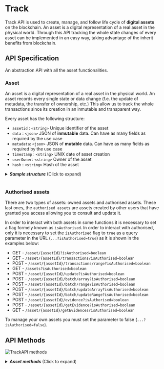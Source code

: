# Track

Track API is used to create, manage, and follow life cycle of **digital assets** on the blockchain. An asset is a digital representation of a real asset in the physical world. Through this API tracking the whole state changes of every asset can be implemented in an easy way, taking advantage of the inherit benefits from blockchain.

## API Specification

An abstraction API with all the asset functionalities.

### Asset

An asset is a digital representation of a real asset in the physical world. An asset records every single state or data change (f.e. the update of metadata, the transfer of ownership, etc.) This allow us to track the whole transactions since its creation in an inmutable and transparent way.

Every asset has the following structure:

- `assetid` : `<string>` Unique identifier of the asset
- `data` : `<json>` JSON of **inmutable** data. Can have as many fields as required by the use case
- `metadata`: `<json>` JSON of **mutable** data. Can have as many fields as required by the use case
- `timestamp` : `<string>` UNIX date of asset creation
- `userOwner`: `<string>` Owner of the asset
- `hash` : `<string>` Hash of the asset

<details>
  <summary><em><strong>Sample structure</strong></em> (Click to expand)</summary>

```js
{
    "assetid": "exampleAsset",
    "data": {
      "id":"A2839RP",
      "version":"1"
    },
    "metadata": {
      "color": "red"
      "position": { "x": "53", "y": "22"}
    },
    "timestamp": 1558009289,
    "userOwner": "test:telefonicaMSP",
    "hash": "oCZygxQBp5HBVm+SSUCCrgJfV3+CeghOzV9m+UxDsY8=",
}

```

</details> 
<br>

### Authorised assets

There are two types of assets: owned assets and authorised assets. These last ones, the `authorised assets` are assets created by other users that have granted you access allowing you to consult and update it.

In order to interact with both assets in some functions it is necessary to set a flag formely known as `isAuthorised`. In order to interact with authorised, only it is necessary to set the `isAuthorised` flag to `true` as a query parameter in the URL (`...?isAuthorised=true`) as it is shown in the examples below:

- GET - `/asset/{assetId}?isAuthorised=boolean`
- GET - `/asset/{assetId}/transactions?isAuthorised=boolean`
- POST - `/asset/{assetId}/transactions/range?isAuthorised=boolean`
- GET - `/assets?isAuthorised=boolean`
- POST - `/asset/{assetId}/update?isAuthorised=boolean`
- POST - `​/asset​/{assetId}​/batch​/array?isAuthorised=boolean`
- POST - `​/asset​/{assetId}​/batch​/range?isAuthorised=boolean`
- POST - `​/asset​/{assetId}​/batch​/updateArray?isAuthorised=boolean`
- POST - `​/asset​/{assetId}​/batch​/updateRange?isAuthorised=boolean`
- POST - `/asset/{assetId}/evidence?isAuthorised=boolean`
- POST - `/asset/{assetId}/getEvidence?isAuthorised=boolean`
- GET - `/asset/{assetId}/getEvidences?isAuthorised=boolean`

To manage your own assets you must set the parameter to false (`...?isAuthorised=false`).

## API Methods

![TrackAPI methods](./images/track_swagger.png)

<details>
  <summary><em><strong> Asset methods</strong></em> (Click to expand)</summary>

---

#### POST - `/asset/create`

Ceate a digital asset.

<u>_Input_</u>

- `assetid` : `<string>` Unique identifier of the asset.
- `data` : `<json>` JSON of **inmutable** data. It can have as many field as required.
- `metadata`: `<json>` JSON of **mutable** data. It can have as many field as required.
- `metadata`: `<bool>` Boolean value to set if it is a batch asset or not.

<details>
  <summary><em><strong>Sample structure</strong></em> (Click to expand)</summary>

```js
{
    "assetid": "",
    "data": {
      "id":"A2839RP",
      "version":"1"
    },
    "metadata" : {
      "color": "red",
      "position": { "x": 23.34, "y": -24.22}
    }
}
```

</details> 
<br>

<u>_Output_</u>

- `asset` : `<json>`

<details>
  <summary><em><strong>Sample structure</strong></em> (Click to expand)</summary>

```js
{
    "assetid": "exampleAsset",
    "data": {
      "id":"A2839RP",
      "version":"1"
    },
    "metadata": {
      "color": "red"
      "position": { "x": "53", "y": "22"}
    },
    "timestamp": 1558009289,
    "userOwner": "test:telefonicaMSP",
    "hash": "oCZygxQBp5HBVm+SSUCCrgJfV3+CeghOzV9m+UxDsY8=",
}
```

</details>

---

#### GET - `/asset/{assetId}?isAuthorised=boolean`

Get the asset identified by assetId.

<u>_Input_</u>

- `assetid` : `<string>` Unique identifier of the asset.
- `isAuthorised`: `<boolean>` Flag to get own or authorised assets.

(\*) Please navigate to the following [section](#authorised-assets) for isAuthorised query param details.

<u>_Output_</u>

- `asset` : `<json>`

<details>
  <summary><em><strong>Sample structure</strong></em> (Click to expand)</summary>

```js
{
    "assetid": "exampleAsset",
    "data": {
      "id":"A2839RP",
      "version":"1"
    },
    "metadata": {
      "color": "red"
      "position": { "x": "53", "y": "22"}
    },
    "timestamp": 1558009289,
    "userOwner": "test:telefonicaMSP",
    "hash": "oCZygxQBp5HBVm+SSUCCrgJfV3+CeghOzV9m+UxDsY8=",
}
```

</details>

---

#### POST `/asset/{assetId}/update?isAuthorised=boolean`

Updates the **mutable** ("metadata") of an asset.

<u>_Input_</u>

- `assetid` : `<string>` Unique identifier of the asset.
- `isAuthorised`: `<boolean>` Flag to update own (false) or authorised (true) assets.
- `metadata`: `<json>` JSON of **mutable** data. It can have as many field as required.

(\*) Please navigate to the following [section](#authorised-assets) for isAuthorised query param details.

<details>
  <summary><em><strong>Sample structure</strong></em> (Click to expand)</summary>

```js
{
  "metadata": {
    "color": "blue",
    "position": { "x": 98.35, "y": -12.32}
  }
}
```

</details> 
<br>

<u>_Output_</u>

- `asset` : `<json>`

<details>
  <summary><em><strong>Sample structure</strong></em> (Click to expand)</summary>

```js
{
    "output": {
        "assetId": "test1",
        "data": {
            "color": "yellow",
            "size": "big"
        },
        "metadata": {
            "color": "blue",
            "position": {
                "x": 98.35,
                "y": -12.32
            }
        },
        "timestamp": 1647953653,
        "userOwner": "did:vtn:trustid:ed770703f65656e5b689a047d1cee645b7ad119610a1d31a63f5be0e45c6e0d9",
        "hash": "F5SzRyp4ELhbtcDEsPm8a+2XjyI5w4uoLkAb5yO9C0E="
    }
}
```

</details>

---

#### GET - `/asset/{assetId}/transactions?isAuthorised=boolean`

Get all transactions for the whole lifecycle of the asset.

<u>_Input_</u>

- `assetid` : `<string>` Unique identifier of the asset.
- `isAuthorised`: `<boolean>` Flag to get own or authorised assets.

(\*) Please navigate to the following [section](#authorised-assets) for isAuthorised query param details.

<u>_Output_</u>

- `asset` : `<json>` A list of all transactions.

<details>
  <summary><em><strong>Sample structure</strong></em> (Click to expand)</summary>

```js
{
    "output": {
        "assetId": "test1",
        "data": {
            "color": "yellow",
            "size": "big"
        },
        "transactions": [
            {
                "metadata": {
                    "color": "red",
                    "size": "medium"
                },
                "timestamp": 1647953221,
                "userOwner": "did:vtn:trustid:ed770703f65656e5b689a047d1cee645b7ad119610a1d31a63f5be0e45c6e0d9",
                "hash": "a20Reot68bbYEap+RfN4EmtEbrKoE0UO9rgn205jln0="
            },
            {
                "metadata": {
                    "color": "blue",
                    "size": "big"
                },
                "timestamp": 1647951890,
                "userOwner": "did:vtn:trustid:ed770703f65656e5b689a047d1cee645b7ad119610a1d31a63f5be0e45c6e0d9",
                "hash": "RB/vC1wSwS2hhbttvmtMehWROqmcwlPL9+tkdODLVGI="
            }
        ]
    }
}

```

</details>

---

#### POST - `/asset/{assetId}/transactions/range?isAuthorised=boolean`

Get all transactions within a range for the whole lifecycle of the asset.

<u>_Input_</u>

- `assetid` : `<string>` Unique identifier of the asset.
- `isAuthorised`: `<boolean>` Flag to get own or authorised assets.
- `init` : `<string>` Transactions low limit.
- `end` : `<string>` Transactions upper limit.

(\*) Please navigate to the following [section](#authorised-assets) for isAuthorised query param details.

<details>
  <summary><em><strong>Sample structure</strong></em> (Click to expand)</summary>

```js
{
  "init": "0",
  "end": "1575975331"
}
```

</details>
<br>

<u>_Output_</u>

- `asset` : `<json>` A list of all transactions.

<details>
  <summary><em><strong>Sample structure</strong></em> (Click to expand)</summary>

```js
{
    "output": {
        "assetId": "test1",
        "data": {
            "color": "yellow",
            "size": "big"
        },
        "transactions": [
            {
                "metadata": {
                    "color": "red",
                    "size": "medium"
                },
                "timestamp": 1647953221,
                "userOwner": "did:vtn:trustid:ed770703f65656e5b689a047d1cee645b7ad119610a1d31a63f5be0e45c6e0d9",
                "hash": "a20Reot68bbYEap+RfN4EmtEbrKoE0UO9rgn205jln0="
            },
            {
                "metadata": {
                    "color": "blue",
                    "size": "big"
                },
                "timestamp": 1647951890,
                "userOwner": "did:vtn:trustid:ed770703f65656e5b689a047d1cee645b7ad119610a1d31a63f5be0e45c6e0d9",
                "hash": "RB/vC1wSwS2hhbttvmtMehWROqmcwlPL9+tkdODLVGI="
            }
        ]
    }
}

```

</details>

---

#### POST - `/asset/{assetId}/transfer`

Transfer the ownership of the asset. The user has to be the owner of the asset.

<u>_Input_</u>

- `assetid` : `<string>` Unique identifier of the asset.
- `destinationId` : `<string>` The destination owner.

<details>
  <summary><em><strong>Sample structure</strong></em> (Click to expand)</summary>

```js
{
  "destinationId": "bteam",
}
```

</details> 
<br>

<u>_Output_</u>

- `asset` : `<json>`

<details>
  <summary><em><strong>Sample structure</strong></em> (Click to expand)</summary>

```js
{
    "assetid": "exampleAsset",
    "data": {
      "id":"A2839RP",
      "version":"1"
    },
    "metadata": {
      "color": "red"
      "position": { "x": "53", "y": "22"}
    },
    "timestamp": 1558009289,
    "userOwner": "bteam",
    "hash": "oCZygxQBp5HBVm+SSUCCrgJfV3+CeghOzV9m+UxDsY8=",
}
```

</details>

---

#### POST - `/asset/{assetId}/rules`

Add rules to monitor asset parameters.

<u>_Input_</u>

- `assetId` : `<string>` Unique identifier of the asset.
- `rules`: `<json>` JSON of rules. It can have at least two fields: value & range, to specify a constant value or range of values that has to accomplish a parameter. Every rule (value, range) can contain as many conditions for different parameters as necessary. However it's noted that a use of quite many conditions affects the performance of the asset udpates.

<details>
  <summary><em><strong>Sample structure</strong></em> (Click to expand)</summary>

```js
{
  "rules": {
    "value": [
      {
        "param": "a",
        "value": "b"
      },
      {
        "param": "aa",
        "value": "bb"
      }
    ],
    "range": [
      {
        "param": "b",
        "min": 0,
        "max": 100
      }
    ]
  }
}
```

</details> 
<br>

<u>_Output_</u>

- `rules` : `<json>`

<details>
  <summary><em><strong>Sample structure</strong></em> (Click to expand)</summary>

```js
{
{
  "rules": {
    "value": [
      {
        "param": "a",
        "value": "b"
      },
      {
        "param": "aa",
        "value": "bb"
      }
    ],
    "range": [
      {
        "param": "b",
        "min": 0,
        "max": 100
      }
    ]
  }
}
```

</details>

---

#### POST - `/asset/{assetId}/authorise`

Authorise user access for an asset. Only the asset owner can do this.

<u>_Input_</u>

- `assetId` : `<string>` Unique identifier of the asset.
- `userId` : `<string>` The authorised user.

<details>
  <summary><em><strong>Sample structure</strong></em> (Click to expand)</summary>

```js
{
  "userId": "did:bteam"
}
```

</details> 
<br>

<u>_Output_</u>

- `asset` : `<json>`

<details>
  <summary><em><strong>Sample structure</strong></em> (Click to expand)</summary>

```js
{
  "output": {
    "message": "Successfully authorised user did:bteam for asset XXXXX",
  }
}
```

</details>

---

#### POST - `/asset/{assetId}/unauthorise`

Unauthorise user access for an asset. Only the asset owner can do this.

<u>_Input_</u>

- `assetId` : `<string>` Unique identifier of the asset.
- `userId` : `<string>` The unauthorised user.

<details>
  <summary><em><strong>Sample structure</strong></em> (Click to expand)</summary>

```js
{
  "userId": "did:bteam"
}
```

</details>  
<br>

<u>_Output_</u>

- `asset` : `<json>`

<details>
  <summary><em><strong>Sample structure</strong></em> (Click to expand)</summary>

```js
{
  "output": {
    "message": "Successfully unauthorised user did:bteam for asset XXXXX",
  }
}
```

</details>

---

#### GET - `/assets?isAuthorised=boolean`

Get all assets for user

<u>_Input_</u>

- `isAuthorised` : `<bool>` Flag to get own or authorised assets.

(\*) Please navigate to the following [section](#authorised-assets) for isAuthorised query param details.

<u>_Output_</u>

- `assetList` : `<json>`

<details>
  <summary><em><strong>Sample structure</strong></em> (Click to expand)</summary>

```js
{
  "output": [
    "exampleAsset1",
    "exampleAsset2",
    "exampleAsset3"
  ]
}
```

</details>

---

#### POST - `/assets/create`

Creates assets from file

<u>_Input_</u>

- `fileInput` : `<string>` File from which the asset will be generated.

<u>_Output_</u>

- `output` : `<json>`

<details>
  <summary><em><strong>Sample structure</strong></em> (Click to expand)</summary>

```js
{
  "output": [
    {
      "message": "The asset with assetId x has been created successfully"
    }
  ]
}
```

</details>

---

#### POST - `/assets/update`

Updates assets from file

<u>_Input_</u>

- `fileInput` : `<string>` File from which the asset will be updated.

<u>_Output_</u>

- `output` : `<string>`

<details>
  <summary><em><strong>Sample structure</strong></em> (Click to expand)</summary>

```js
{
  "output": [
    {
      "message": "The asset with assetId x has been updated successfully"
    }
  ]
}
```

</details>

---

#### POST - `​/asset​/{assetId}​/batch​/array?isAuthorised=boolean`

Creates batch info for an specific asset. This is a list with the IDs of the assets that will belong to the batch.

<u>_Input_</u>

- `assetid` : `<string>` Unique identifier of the asset.
- `isAuthorised`: `<boolean>` Flag to get own or authorised assets.
- `batchInfo`: `<json>` Array that will represent the list of the IDs of the assets that will belong to the batch.

<u>_Output_</u>

- `output` : `<string>`

<details>
  <summary><em><strong>Sample structure</strong></em> (Click to expand)</summary>

```js
{
  "output": "Batch stored successfully"
}
```

</details>

---

#### POST - `​/asset​/{assetId}​/batch​/range?isAuthorised=boolean`

Creates batch info for an specific asset. This is a range of the IDs of the assets that will belong to the batch.

<u>_Input_</u>

- `assetid` : `<string>` Unique identifier of the asset.
- `isAuthorised`: `<boolean>` Flag to get own or authorised assets.
- `init` : `<string>` Range of the IDs of the assets that will belong to the batch.
- `end` : `<string>` Range of the IDs of the assets that will belong to the batch.

<u>_Output_</u>

- `output` : `<string>`

<details>
  <summary><em><strong>Sample structure</strong></em> (Click to expand)</summary>

```js
{
  "output": "Batch stored successfully"
}
```

</details>

---

#### POST - `​/asset​/{assetId}​/batch​/updateArray?isAuthorised=boolean`

Update batch info for an specific asset. This is a list with the IDs of the assets that will be added to the batch.

<u>_Input_</u>

- `assetid` : `<string>` Unique identifier of the asset.
- `isAuthorised`: `<boolean>` Flag to get own or authorised assets.
- `batchArray`: `<json>` Array that will represent the list of the IDs of the assets that will be added to the batch.

<u>_Output_</u>

- `output` : `<string>`

<details>
  <summary><em><strong>Sample structure</strong></em> (Click to expand)</summary>

```js
{
  "output": "Batch stored successfully"
}
```

</details>

---

#### POST - `​/asset​/{assetId}​/batch​/updateRange?isAuthorised=boolean`

Update batch info for an specific asset. This is a range of the IDs of the assets that will belong to the batch.

<u>_Input_</u>

- `assetid` : `<string>` Unique identifier of the asset.
- `isAuthorised`: `<boolean>` Flag to get own or authorised assets.
- `init` : `<string>` Range of the IDs of the assets that will belong to the batch.
- `end` : `<string>` Range of the IDs of the assets that will belong to the batch.

<u>_Output_</u>

- `output` : `<string>`

<details>
  <summary><em><strong>Sample structure</strong></em> (Click to expand)</summary>

```js
{
  "output": "Batch stored successfully"
}
```

</details>

---

#### POST - `/asset/{assetId}/admin/create`

Creates an admin user that is going to be able to authorise other users. Only the asset owner can do this. There can be more than one admin user and the admin can be admin from different assets of different owners.

<u>_Input_</u>

- `assetId` : `<string>` Unique identifier of the asset.
- `userId` : `<string>` The user that is going to manage the asset access.

<details>
  <summary><em><strong>Sample structure</strong></em> (Click to expand)</summary>

```js
{
  "userId": "did:bteam"
}
```

</details>  
<br>

<u>_Output_</u>

- `output` : `<string>`

<details>
  <summary><em><strong>Sample structure</strong></em> (Click to expand)</summary>

```js
{
  "output": "Authorisation has been sucessfully done for asset: example1 and user: did:vtn:trustid:bob"
}
```

</details>

---

#### POST - `/asset/{assetId}/admin/delete`

Delete an admin user that is not going to be able to authorise other users. Only the asset owner can do this.

<u>_Input_</u>

- `assetId` : `<string>` Unique identifier of the asset.
- `userId` : `<string>` The user that is going to manage the asset access.

<details>
  <summary><em><strong>Sample structure</strong></em> (Click to expand)</summary>

```js
{
  "userId": "did:bteam"
}
```

</details>  
<br>

<u>_Output_</u>

- `output` : `<string>`

<details>
  <summary><em><strong>Sample structure</strong></em> (Click to expand)</summary>

```js
{
  "output": "Authorisation has been sucessfully done for asset: example1 and user: did:vtn:trustid:bob"
}
```

</details>

---

#### POST - `/asset/{assetId}/admin/authorise`

Authorise user access for an asset. Only the asset admin can do this.

<u>_Input_</u>

- `assetId` : `<string>` Unique identifier of the asset.
- `userId` : `<string>` The authorised user.
- `ownerId` : `<string>` The asset's owner.

<details>
  <summary><em><strong>Sample structure</strong></em> (Click to expand)</summary>

```js
{
  "userId": "did:bteam",
  "ownerId": "did:bteam"
}
```

</details> 
<br>

<u>_Output_</u>

- `output` : `<string>`

<details>
  <summary><em><strong>Sample structure</strong></em> (Click to expand)</summary>

```js
{
  "output": "Authorisation has been sucessfully done for asset: example1 and user: did:vtn:trustid:bob"
}
```

</details>

---

#### POST - `/asset/{assetId}/admin/unauthorise`

Unauthorise user access for an asset. Only the asset owner can do this.

<u>_Input_</u>

- `assetId` : `<string>` Unique identifier of the asset.
- `userId` : `<string>` The unauthorised user.
- `ownerId` : `<string>` The asset's owner.

<details>
  <summary><em><strong>Sample structure</strong></em> (Click to expand)</summary>

```js
{
  "userId": "did:bteam",
  "ownerId": "did:bteam"

}
```

</details>  
<br>

<u>_Output_</u>

- `output` : `<json>`

<details>
  <summary><em><strong>Sample structure</strong></em> (Click to expand)</summary>

```js
{
  "output": "Authorisation has been sucessfully done for asset: example1 and user: did:vtn:trustid:bob"
}
```

</details>

---

#### POST - `/asset/{assetId}/evidence?isAuthorised=boolean?networkId=int`

Create an asset evidence in a public network.

<u>_Input_</u>

- `assetId` : `<string>` Asset identifier.
- `isAuthorised`: `<boolean>` Flag to get own or authorised assets.
- `networkId` : `<number>` Network identifier (Ethereum = 1, Goerli = 5, Polygon = 137, Mumbai = 80001)
- `init` : `<string>` Transactions low limit to generate a public evidence.
- `end` : `<string>` Transactions upper limit to generate a public evidence.

<details>
  <summary><em><strong>Sample structure</strong></em> (Click to expand)</summary>

```js
{
  "init": "0",
  "end": "1575975331"
}
```

</details>  
<br>

<u>_Output_</u>

- `evidence` : `<json>`

<details>
  <summary><em><strong>Sample structure</strong></em> (Click to expand)</summary>

```js
{
  "output": {
    "networkId": 1,
    "hash": "Ni7JYQG6GSmlEjWoRj2xrfF6ZVFhqBDPzyjk+o/HB2c=",
    "timestamp": 1647522920,
    "init": 0,
    "end": 1592568489,
    "smartContract": "0x1B646bc6C3465Fa8171F7171097A7d8e37b43D6B",
    "transaction": "0x3d3d63714b62db4f28ef6d46911e864520db0645985dce250a80dc8bf6d35f6f",
    "includedTransactions": [
      {}
    ]
  }
}
```

</details>

---

#### POST - `/asset/{assetId}/getEvidence?isAuthorised=boolean`

Get a specific asset evidence from the creation timestamp

<u>_Input_</u>

- `assetId` : `<string>` Asset identifier.
- `isAuthorised`: `<boolean>` Flag to get own or authorised assets.
- `timestamp` : `<string>` Timestamp when the public evidence was generated.

<details>
  <summary><em><strong>Sample structure</strong></em> (Click to expand)</summary>

```js
{
  "timestamp": "1575975331"
}
```

</details>  
<br>

<u>_Output_</u>

- `evidence` : `<json>`

<details>
  <summary><em><strong>Sample structure</strong></em> (Click to expand)</summary>

```js
{
  "output": {
    "networkId": 1,
    "hash": "Ni7JYQG6GSmlEjWoRj2xrfF6ZVFhqBDPzyjk+o/HB2c=",
    "timestamp": 1647522920,
    "init": 0,
    "end": 1592568489,
    "smartContract": "0x1B646bc6C3465Fa8171F7171097A7d8e37b43D6B",
    "transaction": "0x3d3d63714b62db4f28ef6d46911e864520db0645985dce250a80dc8bf6d35f6f",
    "includedTransactions": [
      {}
    ]
  }
}
```

</details>

---

#### GET - `/asset/{assetId}/getEvidences?isAuthorised=boolean`

Get all asset evidences from public networks.

<u>_Input_</u>

- `assetId` : `<string>` Asset identifier.
- `isAuthorised`: `<boolean>` Flag to get own or authorised assets.
  <br>

<u>_Output_</u>

- `evidences` : `<json>`

<details>
  <summary><em><strong>Sample structure</strong></em> (Click to expand)</summary>

```js
{
  "output": {
    [
      "networkId": 1,
      "hash": "Ni7JYQG6GSmlEjWoRj2xrfF6ZVFhqBDPzyjk+o/HB2c=",
      "timestamp": 1647522920,
      "init": 0,
      "end": 1592568489,
      "smartContract": "0x1B646bc6C3465Fa8171F7171097A7d8e37b43D6B",
      "transaction": "0x3d3d63714b62db4f28ef6d46911e864520db0645985dce250a80dc8bf6d35f6f",
      "includedTransactions": [
        {}
      ]
    ],
    [
      "networkId": 2,
      "hash": "Ni7JYQG6GSmlEjWoRj2xrfF6ZVFhqBDPzyjk+o/HB2c=",
      "timestamp": 1647522922,
      "init": 0,
      "end": 1592568489,
      "smartContract": "0x1B646bc6C3465Fa8171F7171097A7d8e37b43D6B",
      "transaction": "0x3d3d63714b62db4f28ef6d46911e864520db0645985dce250a80dc8bf6d35f6f",
      "includedTransactions": [
        {}
      ]
    ]
  }
}
```

</details>

---

## How we run the application

As you could see in the [Architecture](architecture.html) module, all the applications are running on cloud. Through Kubernetes orchestration system the application deployment, scaling and management is an easy and automated task.

## Testing the Application

In postman folder there are the collection and environment to interact and test with the API methods. It is only needed to import them into postman application and know to use the coren-trackapi module.

Also you can download the files in the links below:

<a href="_static/trackapi.collection.json" download> - Postman collection</a>
<br>
<a href="_static/environment.json" download> - Postman environment</a>

## Errors management

Track API errors are managed through the following JSON:

```
{
  "error": {
    "code": "HTTP status code",
    "function": "function in which the error was generated",
    "message": "error description"
  }
}
```

<br/>
